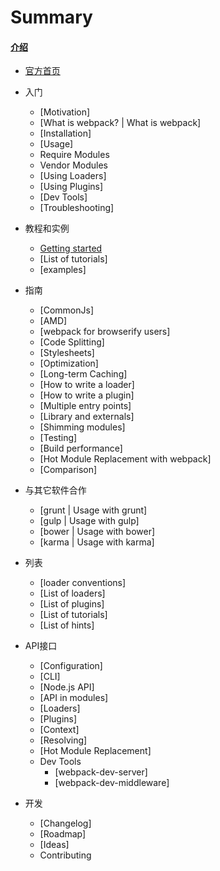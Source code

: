 # Summary

####  [介绍](README.md) 

* [官方首页](http://http://webpack.github.io/docs/)

* 入门
  * [Motivation]
  * [What is webpack? | What is webpack]
  * [Installation]
  * [Usage]
  * Require Modules
  * Vendor Modules
  * [Using Loaders]
  * [Using Plugins]
  * [Dev Tools]
  * [Troubleshooting]
* 教程和实例
  * [Getting started](http://webpack.github.io/docs/tutorials/getting-started/)
  * [List of tutorials]
  * [examples]
* 指南
  * [CommonJs]
  * [AMD]
  * [webpack for browserify users]
  * [Code Splitting]
  * [Stylesheets]
  * [Optimization]
  * [Long-term Caching]
  * [How to write a loader]
  * [How to write a plugin]
  * [Multiple entry points]
  * [Library and externals]
  * [Shimming modules]
  * [Testing]
  * [Build performance]
  * [Hot Module Replacement with webpack]
  * [Comparison]
* 与其它软件合作
  * [grunt | Usage with grunt]
  * [gulp | Usage with gulp]
  * [bower | Usage with bower]
  * [karma | Usage with karma]
* 列表
  * [loader conventions]
  * [List of loaders]
  * [List of plugins]
  * [List of tutorials]
  * [List of hints]
* API接口
  * [Configuration]
  * [CLI]
  * [Node.js API]
  * [API in modules]
  * [Loaders]
  * [Plugins]
  * [Context]
  * [Resolving]
  * [Hot Module Replacement]
  * Dev Tools
    * [webpack-dev-server]
    * [webpack-dev-middleware]
* 开发
  * [Changelog]
  * [Roadmap]
  * [Ideas]
  * Contributing
